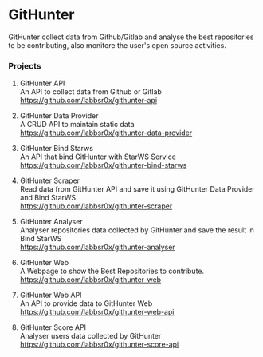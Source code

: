 # GitHunter

GitHunter collect data from Github/Gitlab and analyse the best repositories to be contributing, also monitore the user's open source activities.

### Projects

1. GitHunter API  
   An API to collect data from Github or Gitlab  
   https://github.com/labbsr0x/githunter-api  

2. GitHunter Data Provider  
   A CRUD API to maintain static data  
   https://github.com/labbsr0x/githunter-data-provider  

3. GitHunter Bind Starws  
   An API that bind GitHunter with StarWS Service  
   https://github.com/labbsr0x/githunter-bind-starws  

4. GitHunter Scraper  
   Read data from GitHunter API and save it using GitHunter Data Provider and Bind StarWS  
   https://github.com/labbsr0x/githunter-scraper  

5. GitHunter Analyser  
   Analyser repositories data collected by GitHunter and save the result in Bind StarWS  
   https://github.com/labbsr0x/githunter-analyser  

6. GitHunter Web   
   A Webpage to show the Best Repositories to contribute.  
   https://github.com/labbsr0x/githunter-web  

7. GitHunter Web API  
   An API to provide data to GitHunter Web  
   https://github.com/labbsr0x/githunter-web-api  

8.  GitHunter Score API  
   Analyser users data collected by GitHunter  
   https://github.com/labbsr0x/githunter-score-api  


